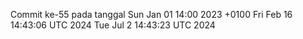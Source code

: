 Commit ke-55 pada tanggal Sun Jan 01 14:00 2023 +0100
Fri Feb 16 14:43:06 UTC 2024
Tue Jul  2 14:43:23 UTC 2024
